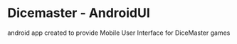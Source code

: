 # Dicemaster - AndroidUI
android app created to provide Mobile User Interface for DiceMaster games


